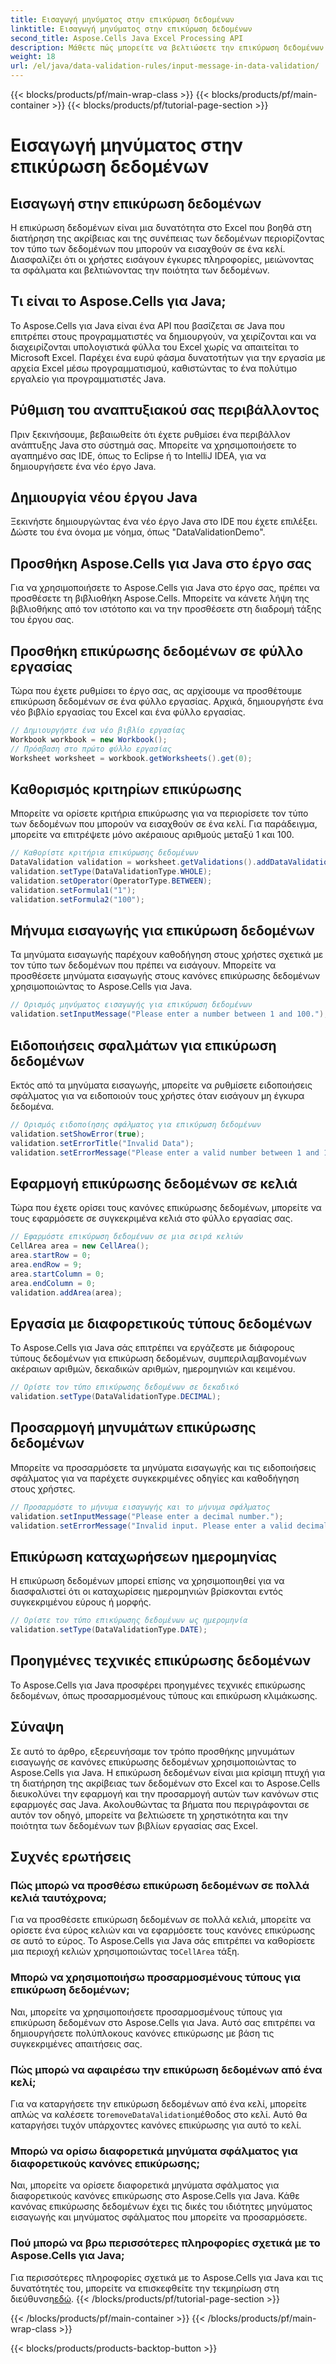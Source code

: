 ```yaml
---
title: Εισαγωγή μηνύματος στην επικύρωση δεδομένων
linktitle: Εισαγωγή μηνύματος στην επικύρωση δεδομένων
second_title: Aspose.Cells Java Excel Processing API
description: Μάθετε πώς μπορείτε να βελτιώσετε την επικύρωση δεδομένων στο Excel χρησιμοποιώντας το Aspose.Cells για Java. Οδηγός βήμα προς βήμα με παραδείγματα κώδικα για τη βελτίωση της ακρίβειας των δεδομένων και της καθοδήγησης του χρήστη.
weight: 18
url: /el/java/data-validation-rules/input-message-in-data-validation/
---
```


{{< blocks/products/pf/main-wrap-class >}}
{{< blocks/products/pf/main-container >}}
{{< blocks/products/pf/tutorial-page-section >}}

# Εισαγωγή μηνύματος στην επικύρωση δεδομένων


## Εισαγωγή στην επικύρωση δεδομένων

Η επικύρωση δεδομένων είναι μια δυνατότητα στο Excel που βοηθά στη διατήρηση της ακρίβειας και της συνέπειας των δεδομένων περιορίζοντας τον τύπο των δεδομένων που μπορούν να εισαχθούν σε ένα κελί. Διασφαλίζει ότι οι χρήστες εισάγουν έγκυρες πληροφορίες, μειώνοντας τα σφάλματα και βελτιώνοντας την ποιότητα των δεδομένων.

## Τι είναι το Aspose.Cells για Java;

Το Aspose.Cells για Java είναι ένα API που βασίζεται σε Java που επιτρέπει στους προγραμματιστές να δημιουργούν, να χειρίζονται και να διαχειρίζονται υπολογιστικά φύλλα του Excel χωρίς να απαιτείται το Microsoft Excel. Παρέχει ένα ευρύ φάσμα δυνατοτήτων για την εργασία με αρχεία Excel μέσω προγραμματισμού, καθιστώντας το ένα πολύτιμο εργαλείο για προγραμματιστές Java.

## Ρύθμιση του αναπτυξιακού σας περιβάλλοντος

Πριν ξεκινήσουμε, βεβαιωθείτε ότι έχετε ρυθμίσει ένα περιβάλλον ανάπτυξης Java στο σύστημά σας. Μπορείτε να χρησιμοποιήσετε το αγαπημένο σας IDE, όπως το Eclipse ή το IntelliJ IDEA, για να δημιουργήσετε ένα νέο έργο Java.

## Δημιουργία νέου έργου Java

Ξεκινήστε δημιουργώντας ένα νέο έργο Java στο IDE που έχετε επιλέξει. Δώστε του ένα όνομα με νόημα, όπως "DataValidationDemo".

## Προσθήκη Aspose.Cells για Java στο έργο σας

Για να χρησιμοποιήσετε το Aspose.Cells για Java στο έργο σας, πρέπει να προσθέσετε τη βιβλιοθήκη Aspose.Cells. Μπορείτε να κάνετε λήψη της βιβλιοθήκης από τον ιστότοπο και να την προσθέσετε στη διαδρομή τάξης του έργου σας.

## Προσθήκη επικύρωσης δεδομένων σε φύλλο εργασίας

Τώρα που έχετε ρυθμίσει το έργο σας, ας αρχίσουμε να προσθέτουμε επικύρωση δεδομένων σε ένα φύλλο εργασίας. Αρχικά, δημιουργήστε ένα νέο βιβλίο εργασίας του Excel και ένα φύλλο εργασίας.

```java
// Δημιουργήστε ένα νέο βιβλίο εργασίας
Workbook workbook = new Workbook();
// Πρόσβαση στο πρώτο φύλλο εργασίας
Worksheet worksheet = workbook.getWorksheets().get(0);
```

## Καθορισμός κριτηρίων επικύρωσης

Μπορείτε να ορίσετε κριτήρια επικύρωσης για να περιορίσετε τον τύπο των δεδομένων που μπορούν να εισαχθούν σε ένα κελί. Για παράδειγμα, μπορείτε να επιτρέψετε μόνο ακέραιους αριθμούς μεταξύ 1 και 100.

```java
// Καθορίστε κριτήρια επικύρωσης δεδομένων
DataValidation validation = worksheet.getValidations().addDataValidation("A1");
validation.setType(DataValidationType.WHOLE);
validation.setOperator(OperatorType.BETWEEN);
validation.setFormula1("1");
validation.setFormula2("100");
```

## Μήνυμα εισαγωγής για επικύρωση δεδομένων

Τα μηνύματα εισαγωγής παρέχουν καθοδήγηση στους χρήστες σχετικά με τον τύπο των δεδομένων που πρέπει να εισάγουν. Μπορείτε να προσθέσετε μηνύματα εισαγωγής στους κανόνες επικύρωσης δεδομένων χρησιμοποιώντας το Aspose.Cells για Java.

```java
// Ορισμός μηνύματος εισαγωγής για επικύρωση δεδομένων
validation.setInputMessage("Please enter a number between 1 and 100.");
```

## Ειδοποιήσεις σφαλμάτων για επικύρωση δεδομένων

Εκτός από τα μηνύματα εισαγωγής, μπορείτε να ρυθμίσετε ειδοποιήσεις σφάλματος για να ειδοποιούν τους χρήστες όταν εισάγουν μη έγκυρα δεδομένα.

```java
// Ορισμός ειδοποίησης σφάλματος για επικύρωση δεδομένων
validation.setShowError(true);
validation.setErrorTitle("Invalid Data");
validation.setErrorMessage("Please enter a valid number between 1 and 100.");
```

## Εφαρμογή επικύρωσης δεδομένων σε κελιά

Τώρα που έχετε ορίσει τους κανόνες επικύρωσης δεδομένων, μπορείτε να τους εφαρμόσετε σε συγκεκριμένα κελιά στο φύλλο εργασίας σας.

```java
// Εφαρμόστε επικύρωση δεδομένων σε μια σειρά κελιών
CellArea area = new CellArea();
area.startRow = 0;
area.endRow = 9;
area.startColumn = 0;
area.endColumn = 0;
validation.addArea(area);
```

## Εργασία με διαφορετικούς τύπους δεδομένων

Το Aspose.Cells για Java σάς επιτρέπει να εργάζεστε με διάφορους τύπους δεδομένων για επικύρωση δεδομένων, συμπεριλαμβανομένων ακέραιων αριθμών, δεκαδικών αριθμών, ημερομηνιών και κειμένου.

```java
// Ορίστε τον τύπο επικύρωσης δεδομένων σε δεκαδικό
validation.setType(DataValidationType.DECIMAL);
```

## Προσαρμογή μηνυμάτων επικύρωσης δεδομένων

Μπορείτε να προσαρμόσετε τα μηνύματα εισαγωγής και τις ειδοποιήσεις σφάλματος για να παρέχετε συγκεκριμένες οδηγίες και καθοδήγηση στους χρήστες.

```java
// Προσαρμόστε το μήνυμα εισαγωγής και το μήνυμα σφάλματος
validation.setInputMessage("Please enter a decimal number.");
validation.setErrorMessage("Invalid input. Please enter a valid decimal number.");
```

## Επικύρωση καταχωρήσεων ημερομηνίας

Η επικύρωση δεδομένων μπορεί επίσης να χρησιμοποιηθεί για να διασφαλιστεί ότι οι καταχωρίσεις ημερομηνιών βρίσκονται εντός συγκεκριμένου εύρους ή μορφής.

```java
// Ορίστε τον τύπο επικύρωσης δεδομένων ως ημερομηνία
validation.setType(DataValidationType.DATE);
```

## Προηγμένες τεχνικές επικύρωσης δεδομένων

Το Aspose.Cells για Java προσφέρει προηγμένες τεχνικές επικύρωσης δεδομένων, όπως προσαρμοσμένους τύπους και επικύρωση κλιμάκωσης.

## Σύναψη

Σε αυτό το άρθρο, εξερευνήσαμε τον τρόπο προσθήκης μηνυμάτων εισαγωγής σε κανόνες επικύρωσης δεδομένων χρησιμοποιώντας το Aspose.Cells για Java. Η επικύρωση δεδομένων είναι μια κρίσιμη πτυχή για τη διατήρηση της ακρίβειας των δεδομένων στο Excel και το Aspose.Cells διευκολύνει την εφαρμογή και την προσαρμογή αυτών των κανόνων στις εφαρμογές σας Java. Ακολουθώντας τα βήματα που περιγράφονται σε αυτόν τον οδηγό, μπορείτε να βελτιώσετε τη χρηστικότητα και την ποιότητα των δεδομένων των βιβλίων εργασίας σας Excel.

## Συχνές ερωτήσεις

### Πώς μπορώ να προσθέσω επικύρωση δεδομένων σε πολλά κελιά ταυτόχρονα;

 Για να προσθέσετε επικύρωση δεδομένων σε πολλά κελιά, μπορείτε να ορίσετε ένα εύρος κελιών και να εφαρμόσετε τους κανόνες επικύρωσης σε αυτό το εύρος. Το Aspose.Cells για Java σάς επιτρέπει να καθορίσετε μια περιοχή κελιών χρησιμοποιώντας το`CellArea` τάξη.

### Μπορώ να χρησιμοποιήσω προσαρμοσμένους τύπους για επικύρωση δεδομένων;

Ναι, μπορείτε να χρησιμοποιήσετε προσαρμοσμένους τύπους για επικύρωση δεδομένων στο Aspose.Cells για Java. Αυτό σας επιτρέπει να δημιουργήσετε πολύπλοκους κανόνες επικύρωσης με βάση τις συγκεκριμένες απαιτήσεις σας.

### Πώς μπορώ να αφαιρέσω την επικύρωση δεδομένων από ένα κελί;

 Για να καταργήσετε την επικύρωση δεδομένων από ένα κελί, μπορείτε απλώς να καλέσετε το`removeDataValidation`μέθοδος στο κελί. Αυτό θα καταργήσει τυχόν υπάρχοντες κανόνες επικύρωσης για αυτό το κελί.

### Μπορώ να ορίσω διαφορετικά μηνύματα σφάλματος για διαφορετικούς κανόνες επικύρωσης;

Ναι, μπορείτε να ορίσετε διαφορετικά μηνύματα σφάλματος για διαφορετικούς κανόνες επικύρωσης στο Aspose.Cells για Java. Κάθε κανόνας επικύρωσης δεδομένων έχει τις δικές του ιδιότητες μηνύματος εισαγωγής και μηνύματος σφάλματος που μπορείτε να προσαρμόσετε.

### Πού μπορώ να βρω περισσότερες πληροφορίες σχετικά με το Aspose.Cells για Java;

 Για περισσότερες πληροφορίες σχετικά με το Aspose.Cells για Java και τις δυνατότητές του, μπορείτε να επισκεφθείτε την τεκμηρίωση στη διεύθυνση[εδώ](https://reference.aspose.com/cells/java/).
{{< /blocks/products/pf/tutorial-page-section >}}

{{< /blocks/products/pf/main-container >}}
{{< /blocks/products/pf/main-wrap-class >}}

{{< blocks/products/products-backtop-button >}}
